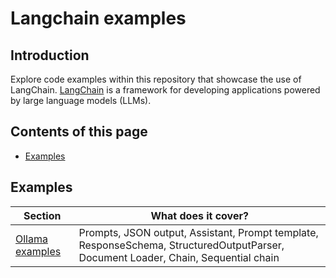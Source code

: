 # Langchain examples

## Introduction

Explore code examples within this repository that showcase the use of LangChain.
[LangChain](https://python.langchain.com/docs/introduction/) is a framework for developing applications powered by large language models (LLMs).


## Contents of this page

* [Examples](#examples)



## Examples
| **Section**               | **What does it cover?**                                                                                                            |
|---------------------------|------------------------------------------------------------------------------------------------------------------------------------|
| [Ollama examples](ollama) | Prompts, JSON output, Assistant, Prompt template, ResponseSchema, StructuredOutputParser, Document Loader, Chain, Sequential chain |



